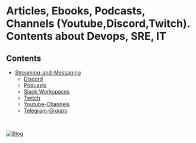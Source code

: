 # Articles, Ebooks, Podcasts, Channels (Youtube,Discord,Twitch). Contents about Devops, SRE, IT

## Contents 
  - [Streaming-and-Messaging](Youtube-Channels.md)
      - [Discord](Discord.md)
      - [Podcasts](Podcasts.md)
      - [Slack-Workspaces](Slack-Workspaces.md)
      - [Twitch](Twitch.md)
      - [Youtube-Channels](Youtube-Channels.md)
      - [Telegram-Groups](Telegram-Groups.md)

<br>

[![Blog](https://img.shields.io/website?down_color=blue&down_message=infrati.dev&label=Blog&logo=ghost&logoColor=green&style=for-the-badge&up_color=blue&up_message=infrati.dev&url=https%3A%2F%2Finfrati.dev)](https://infrati.dev)
